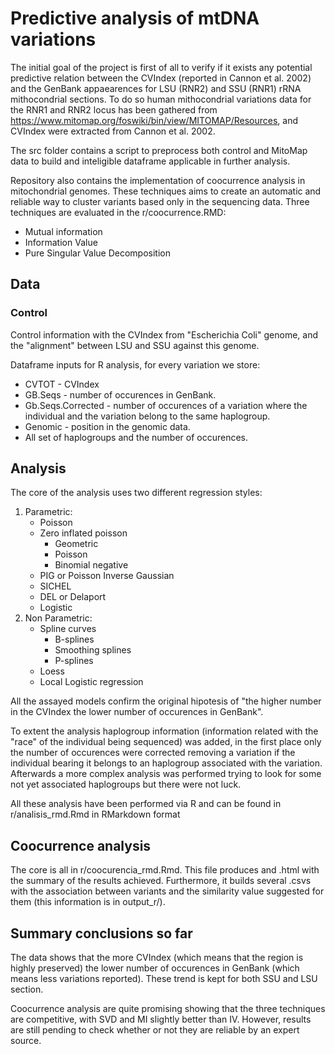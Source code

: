 # Predictive analysis of mtDNA variations

The initial goal of the project is first of all to verify if it exists any potential predictive relation between the CVIndex (reported in Cannon et al. 2002) and the GenBank appaearences for LSU (RNR2) and SSU (RNR1) rRNA mithocondrial sections. To do so human mithocondrial variations data for the RNR1 and RNR2 locus has been gathered from https://www.mitomap.org/foswiki/bin/view/MITOMAP/Resources, and CVIndex were extracted from Cannon et al. 2002.

The src folder contains a script to preprocess both control and MitoMap data to build and inteligible dataframe applicable in further analysis. 

Repository also contains the implementation of coocurrence analysis in mitochondrial genomes. These techniques aims to create an automatic and reliable way to cluster variants based only in the sequencing data. Three techniques are evaluated in the  r/coocurrence.RMD:

* Mutual information
* Information Value
* Pure Singular Value Decomposition 

## Data

### Control

Control information with the CVIndex from "Escherichia Coli" genome, and the "alignment" between LSU and SSU against this genome.

Dataframe inputs for R analysis, for every variation we store:

* CVTOT - CVIndex
* GB.Seqs - number of occurences in GenBank.
* Gb.Seqs.Corrected - number of occurences of a variation where the individual and the variation belong to the same haplogroup.
* Genomic - position in the genomic data.
* All set of haplogroups and the number of occurences. 

## Analysis

The core of the analysis uses two different regression styles:

1. Parametric:
    - Poisson
    - Zero inflated poisson
        * Geometric
        * Poisson
        * Binomial negative
    - PIG or Poisson Inverse Gaussian
    - SICHEL
    - DEL or Delaport
    - Logistic
2. Non Parametric:
    - Spline curves
        * B-splines
        * Smoothing splines
        * P-splines
    - Loess
    - Local Logistic regression
    
All the assayed models confirm the original hipotesis of "the higher number in the CVIndex the lower number of occurences in GenBank".

To extent the analysis haplogroup information (information related with the "race" of the individual being sequenced) was added, in the first place only the number of occurences were corrected removing a variation if the individual bearing it belongs to an haplogroup associated with the variation. Afterwards a more complex analysis was performed trying to look for some not yet associated haplogroups but there were not luck. 
 
All these analysis have been performed via R and can be found in r/analisis_rmd.Rmd in RMarkdown format

## Coocurrence analysis

The core is all in r/coocurencia_rmd.Rmd. This file produces and .html with the summary of the results achieved. Furthermore, it builds several .csvs with the association between variants and the similarity value suggested for them (this information is in output_r/).
 
 ## Summary conclusions so far
 
 The data shows that the more CVIndex (which means that the region is highly preserved) the lower number of occurences in GenBank (which means less variations reported). These trend is kept for both SSU and LSU section. 
 
 Coocurrence analysis are quite promising showing that the three techniques are competitive, with SVD and MI slightly better than IV. However, results are still pending to check whether or not they are reliable by an expert source. 